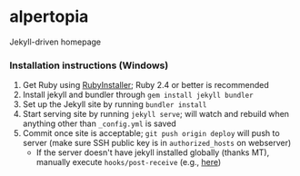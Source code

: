 # alpertopia
Jekyll-driven homepage

### Installation instructions (Windows)

1. Get Ruby using [RubyInstaller](https://rubyinstaller.org/downloads/); Ruby 2.4 or better is recommended
2. Install jekyll and bundler through `gem install jekyll bundler`
3. Set up the Jekyll site by running `bundler install`
4. Start serving site by running `jekyll serve`; will watch and rebuild when anything other than `_config.yml` is saved
5. Commit once site is acceptable; `git push origin deploy` will push to server (make sure SSH public key is in `authorized_hosts` on webserver)
    * If the server doesn't have jekyll installed globally (thanks MT), manually execute `hooks/post-receive` (e.g., [here](https://jekyllrb.com/docs/deployment-methods/#git-post-receive-hook))
